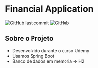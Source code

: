 # Financial Application

![GitHub last commit](https://img.shields.io/github/last-commit/thschmitz/FinancialApplication?label=Commited&logo=Github&style=flat-square)
![GitHub](https://img.shields.io/github/license/thschmitz/FinancialApplication?color=%2300ff0&label=License&logo=AdGuard&logoColor=%2368BC71)

## Sobre o Projeto
- Desenvolvido durante o curso Udemy 
- Usamos Spring Boot
- Banco de dados em memoria -> H2

